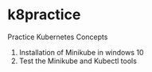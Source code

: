 # k8practice
Practice Kubernetes Concepts

1. Installation of Minikube in windows 10
2. Test the Minikube and Kubectl tools
